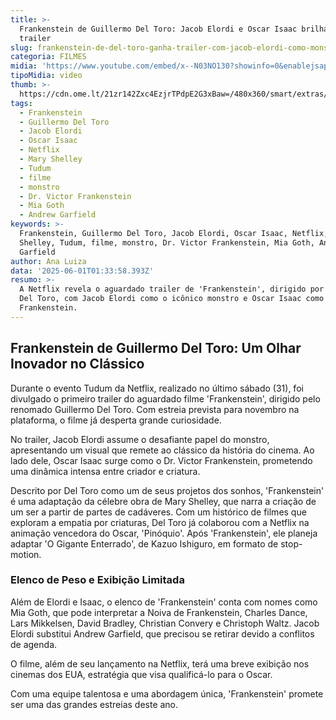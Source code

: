 ```yaml
---
title: >-
  Frankenstein de Guillermo Del Toro: Jacob Elordi e Oscar Isaac brilham no novo
  trailer
slug: frankenstein-de-del-toro-ganha-trailer-com-jacob-elordi-como-monstro
categoria: FILMES
midia: 'https://www.youtube.com/embed/x--N03NO130?showinfo=0&enablejsapi=1'
tipoMidia: video
thumb: >-
  https://cdn.ome.lt/21zr142Zxc4EzjrTPdpE2G3xBaw=/480x360/smart/extras/conteudos/franken.png
tags:
  - Frankenstein
  - Guillermo Del Toro
  - Jacob Elordi
  - Oscar Isaac
  - Netflix
  - Mary Shelley
  - Tudum
  - filme
  - monstro
  - Dr. Victor Frankenstein
  - Mia Goth
  - Andrew Garfield
keywords: >-
  Frankenstein, Guillermo Del Toro, Jacob Elordi, Oscar Isaac, Netflix, Mary
  Shelley, Tudum, filme, monstro, Dr. Victor Frankenstein, Mia Goth, Andrew
  Garfield
author: Ana Luiza
data: '2025-06-01T01:33:58.393Z'
resumo: >-
  A Netflix revela o aguardado trailer de 'Frankenstein', dirigido por Guillermo
  Del Toro, com Jacob Elordi como o icônico monstro e Oscar Isaac como Dr.
  Frankenstein.
---
```


## Frankenstein de Guillermo Del Toro: Um Olhar Inovador no Clássico

Durante o evento Tudum da Netflix, realizado no último sábado (31), foi divulgado o primeiro trailer do aguardado filme 'Frankenstein', dirigido pelo renomado Guillermo Del Toro. Com estreia prevista para novembro na plataforma, o filme já desperta grande curiosidade.

No trailer, Jacob Elordi assume o desafiante papel do monstro, apresentando um visual que remete ao clássico da história do cinema. Ao lado dele, Oscar Isaac surge como o Dr. Victor Frankenstein, prometendo uma dinâmica intensa entre criador e criatura.

Descrito por Del Toro como um de seus projetos dos sonhos, 'Frankenstein' é uma adaptação da célebre obra de Mary Shelley, que narra a criação de um ser a partir de partes de cadáveres. Com um histórico de filmes que exploram a empatia por criaturas, Del Toro já colaborou com a Netflix na animação vencedora do Oscar, 'Pinóquio'. Após 'Frankenstein', ele planeja adaptar 'O Gigante Enterrado', de Kazuo Ishiguro, em formato de stop-motion.

### Elenco de Peso e Exibição Limitada

Além de Elordi e Isaac, o elenco de 'Frankenstein' conta com nomes como Mia Goth, que pode interpretar a Noiva de Frankenstein, Charles Dance, Lars Mikkelsen, David Bradley, Christian Convery e Christoph Waltz. Jacob Elordi substitui Andrew Garfield, que precisou se retirar devido a conflitos de agenda.

O filme, além de seu lançamento na Netflix, terá uma breve exibição nos cinemas dos EUA, estratégia que visa qualificá-lo para o Oscar.

Com uma equipe talentosa e uma abordagem única, 'Frankenstein' promete ser uma das grandes estreias deste ano.

